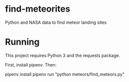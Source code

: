 # find-meteorites

Python and NASA data to find meteor landing sites

# Running

This project requires Python 3 and the requests package.

First, install pipenv. Then:

pipenv install
pipenv run "python meteors/find_meteors.py"
